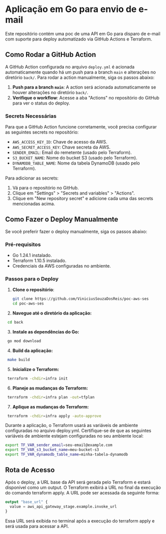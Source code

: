# Aplicação em Go para envio de e-mail

Este repositório contém uma poc de uma API em Go para disparo de e-mail com suporte para deploy automatizado via GitHub Actions e Terraform.

## Como Rodar a GitHub Action

A GitHub Action configurada no arquivo `deploy.yml` é acionada automaticamente quando há um push para a branch `main` e alterações no diretório `back/`. Para rodar a action manualmente, siga os passos abaixo:

1. **Push para a branch `main`**: A action será acionada automaticamente se houver alterações no diretório `back/`.
2. **Verifique o workflow**: Acesse a aba "Actions" no repositório do GitHub para ver o status do deploy.

### Secrets Necessárias

Para que a GitHub Action funcione corretamente, você precisa configurar as seguintes secrets no repositório:

- `AWS_ACCESS_KEY_ID`: Chave de acesso da AWS.
- `AWS_SECRET_ACCESS_KEY`: Chave secreta da AWS.
- `SENDER_EMAIL`: Email do remetente (usado pelo Terraform).
- `S3_BUCKET_NAME`: Nome do bucket S3 (usado pelo Terraform).
- `DYNAMODB_TABLE_NAME`: Nome da tabela DynamoDB (usado pelo Terraform).

Para adicionar as secrets:

1. Vá para o repositório no GitHub.
2. Clique em "Settings" > "Secrets and variables" > "Actions".
3. Clique em "New repository secret" e adicione cada uma das secrets mencionadas acima.

## Como Fazer o Deploy Manualmente

Se você preferir fazer o deploy manualmente, siga os passos abaixo:

### Pré-requisitos

- Go 1.24.1 instalado.
- Terraform 1.10.5 instalado.
- Credenciais da AWS configuradas no ambiente.

### Passos para o Deploy

1. **Clone o repositório**:
   ```bash
   git clone https://github.com/ViniciusSouzaDosReis/poc-aws-ses
   cd poc-aws-ses
   ```

2. **Navegue até o diretório da aplicação:**
  ```bash
   cd back
   ```

3. **Instale as dependências do Go:**
  ```bash
   go mod download
   ```

4. **Build da aplicação:**
  ```bash
   make build
   ```

5. **Inicialize o Terraform:**
  ```bash
   terraform -chdir=infra init
   ```

6. **Planeje as mudanças do Terraform:**
  ```bash
   terraform -chdir=infra plan -out=tfplan
   ```

7. **Aplique as mudanças do Terraform:**
  ```bash
   terraform -chdir=infra apply -auto-approve
   ```

Durante a aplicação, o Terraform usará as variáveis de ambiente configuradas no arquivo deploy.yml. Certifique-se de que as seguintes variáveis de ambiente estejam configuradas no seu ambiente local:
```bash
export TF_VAR_sender_email=seu-email@example.com
export TF_VAR_s3_bucket_name=meu-bucket-s3
export TF_VAR_dynamodb_table_name=minha-tabela-dynamodb
```

## Rota de Acesso
Após o deploy, a URL base da API será gerada pelo Terraform e estará disponível como um output. O Terraform exibirá a URL no final da execução do comando terraform apply. A URL pode ser acessada da seguinte forma:
```tf
output "base_url" {
  value = aws_api_gateway_stage.example.invoke_url
}
```
Essa URL será exibida no terminal após a execução do terraform apply e será usada para acessar a API.

